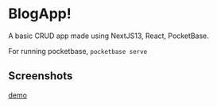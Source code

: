 # BlogApp!
A basic CRUD app made using NextJS13, React, PocketBase.

For running pocketbase,
`pocketbase serve`

##  Screenshots
[demo](https://user-images.githubusercontent.com/73477387/201404318-f4c793c3-8046-4fdf-b7b0-2e0d1e58e1ca.PNG)
